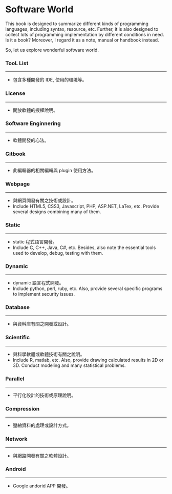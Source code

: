 # Software World

This book is designed to summarize different kinds of programming languages, including syntax, resource, etc. Further, it is also designed to collect lots of programming implementation by different conditions in need. Is it a book? Moreover, I regard it as a note, manual or handbook instead.

So, let us explore wonderful software world.

### TooL List

---

* 包含多種開發的 IDE, 使用的環境等。

### License

---

* 開放軟體的授權說明。

### Software Enginnering

---

* 軟體開發的心法。

### Gitbook

---

* 此編輯器的相關編輯與 plugin 使用方法。

### Webpage

---

* 與網頁開發有關之技術或設計。
* Include HTML5, CSS3, Javascript, PHP, ASP.NET, LaTex, etc. Provide several designs combining many of them.

### Static

---

* static 程式語言開發。
* Include C, C++, Java, C\#, etc. Besides, also note the essential tools used to develop, debug, testing with them.

### Dynamic

---

* dynamic 語言程式開發。
* Include python, perl, ruby, etc. Also, provide several specific programs to implement security issues.

### Database

---

* 與資料庫有關之開發或設計。

### Scientific

---

* 與科學軟體或軟體技術有關之說明。
* Include R, matlab, etc. Also, provide drawing calculated results in 2D or 3D. Conduct modeling and many statistical problems.

### Parallel

---

* 平行化設計的技術或原理說明。

### Compression

---

* 壓縮資料的處理或設計方式。

### Network

---

* 與網路開發有關之軟體設計。

### Android

---

* Google andorid APP 開發。



